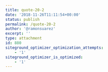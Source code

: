 ```yaml
---
title: quote-20-2
date: '2018-11-26T11:11:54+00:00'
status: publish
permalink: /quote-20-2
author: '@ramonsuarez'
excerpt: ''
type: attachment
id: 880
siteground_optimizer_optimization_attempts:
    - '1'
siteground_optimizer_is_optimized:
    - '1'
---
```

<!DOCTYPE html PUBLIC "-//W3C//DTD HTML 4.0 Transitional//EN" "http://www.w3.org/TR/REC-html40/loose.dtd">
<?xml encoding="UTF-8">
